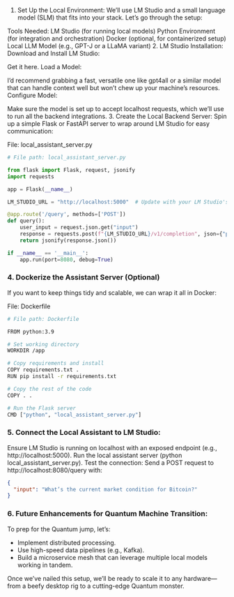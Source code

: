 1. Set Up the Local Environment:
We’ll use LM Studio and a small language model (SLM) that fits into your stack. Let’s go through the setup:

Tools Needed:
LM Studio (for running local models)
Python Environment (for integration and orchestration)
Docker (optional, for containerized setup)
Local LLM Model (e.g., GPT-J or a LLaMA variant)
2. LM Studio Installation:
Download and Install LM Studio:

Get it here.
Load a Model:

I’d recommend grabbing a fast, versatile one like gpt4all or a similar model that can handle context well but won’t chew up your machine’s resources.
Configure Model:

Make sure the model is set up to accept localhost requests, which we’ll use to run all the backend integrations.
3. Create the Local Backend Server:
Spin up a simple Flask or FastAPI server to wrap around LM Studio for easy communication:

File: local_assistant_server.py

```python
# File path: local_assistant_server.py

from flask import Flask, request, jsonify
import requests

app = Flask(__name__)

LM_STUDIO_URL = "http://localhost:5000"  # Update with your LM Studio's endpoint

@app.route('/query', methods=['POST'])
def query():
    user_input = request.json.get("input")
    response = requests.post(f"{LM_STUDIO_URL}/v1/completion", json={"prompt": user_input})
    return jsonify(response.json())

if __name__ == '__main__':
    app.run(port=8080, debug=True)

```

### 4. Dockerize the Assistant Server (Optional)
If you want to keep things tidy and scalable, we can wrap it all in Docker:

File: Dockerfile

```bash
# File path: Dockerfile

FROM python:3.9

# Set working directory
WORKDIR /app

# Copy requirements and install
COPY requirements.txt .
RUN pip install -r requirements.txt

# Copy the rest of the code
COPY . .

# Run the Flask server
CMD ["python", "local_assistant_server.py"]

```

### 5. Connect the Local Assistant to LM Studio:
Ensure LM Studio is running on localhost with an exposed endpoint (e.g., http://localhost:5000).
Run the local assistant server (python local_assistant_server.py).
Test the connection:
Send a POST request to http://localhost:8080/query with:

```json
{
  "input": "What’s the current market condition for Bitcoin?"
}
```

### 6. Future Enhancements for Quantum Machine Transition:
To prep for the Quantum jump, let’s:

- Implement distributed processing.
- Use high-speed data pipelines (e.g., Kafka).
- Build a microservice mesh that can leverage multiple local models working in tandem.

Once we’ve nailed this setup, we’ll be ready to scale it to any hardware—from a beefy desktop rig to a cutting-edge Quantum monster. 

